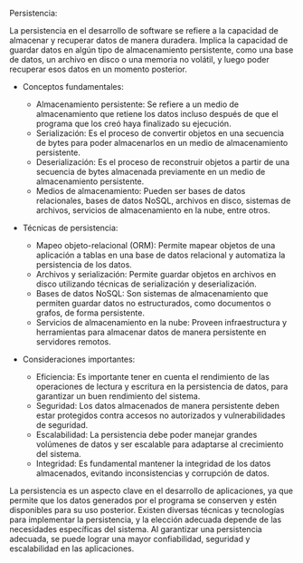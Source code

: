 Persistencia:

La persistencia en el desarrollo de software se refiere a la capacidad de almacenar y recuperar datos de manera duradera. Implica la capacidad de guardar datos en algún tipo de almacenamiento persistente, como una base de datos, un archivo en disco o una memoria no volátil, y luego poder recuperar esos datos en un momento posterior.

- Conceptos fundamentales:
  - Almacenamiento persistente: Se refiere a un medio de almacenamiento que retiene los datos incluso después de que el programa que los creó haya finalizado su ejecución.
  - Serialización: Es el proceso de convertir objetos en una secuencia de bytes para poder almacenarlos en un medio de almacenamiento persistente.
  - Deserialización: Es el proceso de reconstruir objetos a partir de una secuencia de bytes almacenada previamente en un medio de almacenamiento persistente.
  - Medios de almacenamiento: Pueden ser bases de datos relacionales, bases de datos NoSQL, archivos en disco, sistemas de archivos, servicios de almacenamiento en la nube, entre otros.

- Técnicas de persistencia:
  - Mapeo objeto-relacional (ORM): Permite mapear objetos de una aplicación a tablas en una base de datos relacional y automatiza la persistencia de los datos.
  - Archivos y serialización: Permite guardar objetos en archivos en disco utilizando técnicas de serialización y deserialización.
  - Bases de datos NoSQL: Son sistemas de almacenamiento que permiten guardar datos no estructurados, como documentos o grafos, de forma persistente.
  - Servicios de almacenamiento en la nube: Proveen infraestructura y herramientas para almacenar datos de manera persistente en servidores remotos.

- Consideraciones importantes:
  - Eficiencia: Es importante tener en cuenta el rendimiento de las operaciones de lectura y escritura en la persistencia de datos, para garantizar un buen rendimiento del sistema.
  - Seguridad: Los datos almacenados de manera persistente deben estar protegidos contra accesos no autorizados y vulnerabilidades de seguridad.
  - Escalabilidad: La persistencia debe poder manejar grandes volúmenes de datos y ser escalable para adaptarse al crecimiento del sistema.
  - Integridad: Es fundamental mantener la integridad de los datos almacenados, evitando inconsistencias y corrupción de datos.

La persistencia es un aspecto clave en el desarrollo de aplicaciones, ya que permite que los datos generados por el programa se conserven y estén disponibles para su uso posterior. Existen diversas técnicas y tecnologías para implementar la persistencia, y la elección adecuada depende de las necesidades específicas del sistema. Al garantizar una persistencia adecuada, se puede lograr una mayor confiabilidad, seguridad y escalabilidad en las aplicaciones.